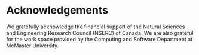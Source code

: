 # Acknowledgements

We gratefully acknowledge the financial support of the Natural Sciences and Engineering Research Council (NSERC) of Canada.  We are also grateful for the work space provided by the Computing and Software Department at McMaster University.
